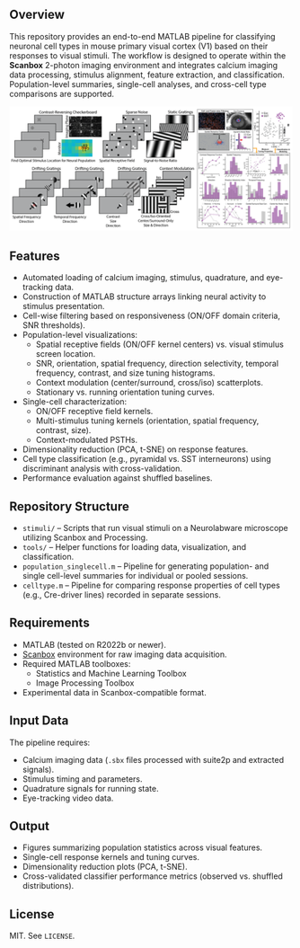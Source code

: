 ## Overview

This repository provides an end-to-end MATLAB pipeline for classifying neuronal cell types in mouse primary visual cortex (V1) based on their responses to visual stimuli. The workflow is designed to operate within the **Scanbox** 2-photon imaging environment and integrates calcium imaging data processing, stimulus alignment, feature extraction, and classification. Population-level summaries, single-cell analyses, and cross-cell type comparisons are supported.

![plot](https://github.com/ryan-gorzek/celltype-tuning-V1/blob/main/plots/celltype.png)
## Features

* Automated loading of calcium imaging, stimulus, quadrature, and eye-tracking data.
* Construction of MATLAB structure arrays linking neural activity to stimulus presentation.
* Cell-wise filtering based on responsiveness (ON/OFF domain criteria, SNR thresholds).
* Population-level visualizations:
  * Spatial receptive fields (ON/OFF kernel centers) vs. visual stimulus screen location.
  * SNR, orientation, spatial frequency, direction selectivity, temporal frequency, contrast, and size tuning histograms.
  * Context modulation (center/surround, cross/iso) scatterplots.
  * Stationary vs. running orientation tuning curves.
* Single-cell characterization:
  * ON/OFF receptive field kernels.
  * Multi-stimulus tuning kernels (orientation, spatial frequency, contrast, size).
  * Context-modulated PSTHs.
* Dimensionality reduction (PCA, t-SNE) on response features.
* Cell type classification (e.g., pyramidal vs. SST interneurons) using discriminant analysis with cross-validation.
* Performance evaluation against shuffled baselines.

## Repository Structure

* `stimuli/` – Scripts that run visual stimuli on a Neurolabware microscope utilizing Scanbox and Processing.
* `tools/` – Helper functions for loading data, visualization, and classification.
* `population_singlecell.m` – Pipeline for generating population- and single cell-level summaries for individual or pooled sessions.
* `celltype.m` – Pipeline for comparing response properties of cell types (e.g., Cre-driver lines) recorded in separate sessions.

## Requirements

* MATLAB (tested on R2022b or newer).
* [Scanbox](https://scanbox.org) environment for raw imaging data acquisition.
* Required MATLAB toolboxes:
  * Statistics and Machine Learning Toolbox
  * Image Processing Toolbox
* Experimental data in Scanbox-compatible format.

## Input Data

The pipeline requires:

* Calcium imaging data (`.sbx` files processed with suite2p and extracted signals).
* Stimulus timing and parameters.
* Quadrature signals for running state.
* Eye-tracking video data.

## Output

* Figures summarizing population statistics across visual features.
* Single-cell response kernels and tuning curves.
* Dimensionality reduction plots (PCA, t-SNE).
* Cross-validated classifier performance metrics (observed vs. shuffled distributions).

## License

MIT. See `LICENSE`.
